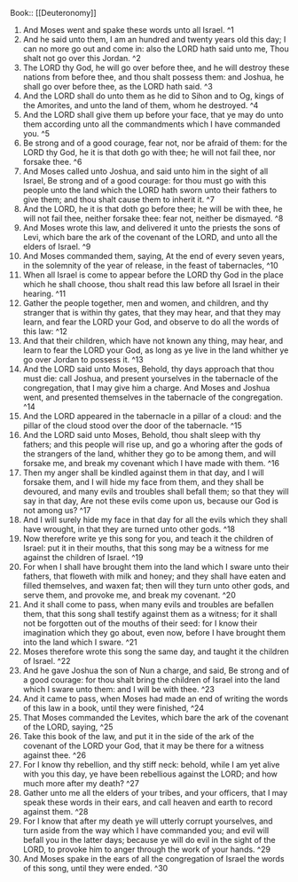  Book:: [[Deuteronomy]]
 1. And Moses went and spake these words unto all Israel. ^1
 2. And he said unto them, I am an hundred and twenty years old this day; I can no more go out and come in: also the LORD hath said unto me, Thou shalt not go over this Jordan. ^2
 3. The LORD thy God, he will go over before thee, and he will destroy these nations from before thee, and thou shalt possess them: and Joshua, he shall go over before thee, as the LORD hath said. ^3
 4. And the LORD shall do unto them as he did to Sihon and to Og, kings of the Amorites, and unto the land of them, whom he destroyed. ^4
 5. And the LORD shall give them up before your face, that ye may do unto them according unto all the commandments which I have commanded you. ^5
 6. Be strong and of a good courage, fear not, nor be afraid of them: for the LORD thy God, he it is that doth go with thee; he will not fail thee, nor forsake thee. ^6
 7. And Moses called unto Joshua, and said unto him in the sight of all Israel, Be strong and of a good courage: for thou must go with this people unto the land which the LORD hath sworn unto their fathers to give them; and thou shalt cause them to inherit it. ^7
 8. And the LORD, he it is that doth go before thee; he will be with thee, he will not fail thee, neither forsake thee: fear not, neither be dismayed. ^8
 9. And Moses wrote this law, and delivered it unto the priests the sons of Levi, which bare the ark of the covenant of the LORD, and unto all the elders of Israel. ^9
 10. And Moses commanded them, saying, At the end of every seven years, in the solemnity of the year of release, in the feast of tabernacles, ^10
 11. When all Israel is come to appear before the LORD thy God in the place which he shall choose, thou shalt read this law before all Israel in their hearing. ^11
 12. Gather the people together, men and women, and children, and thy stranger that is within thy gates, that they may hear, and that they may learn, and fear the LORD your God, and observe to do all the words of this law: ^12
 13. And that their children, which have not known any thing, may hear, and learn to fear the LORD your God, as long as ye live in the land whither ye go over Jordan to possess it. ^13
 14. And the LORD said unto Moses, Behold, thy days approach that thou must die: call Joshua, and present yourselves in the tabernacle of the congregation, that I may give him a charge. And Moses and Joshua went, and presented themselves in the tabernacle of the congregation. ^14
 15. And the LORD appeared in the tabernacle in a pillar of a cloud: and the pillar of the cloud stood over the door of the tabernacle. ^15
 16. And the LORD said unto Moses, Behold, thou shalt sleep with thy fathers; and this people will rise up, and go a whoring after the gods of the strangers of the land, whither they go to be among them, and will forsake me, and break my covenant which I have made with them. ^16
 17. Then my anger shall be kindled against them in that day, and I will forsake them, and I will hide my face from them, and they shall be devoured, and many evils and troubles shall befall them; so that they will say in that day, Are not these evils come upon us, because our God is not among us? ^17
 18. And I will surely hide my face in that day for all the evils which they shall have wrought, in that they are turned unto other gods. ^18
 19. Now therefore write ye this song for you, and teach it the children of Israel: put it in their mouths, that this song may be a witness for me against the children of Israel. ^19
 20. For when I shall have brought them into the land which I sware unto their fathers, that floweth with milk and honey; and they shall have eaten and filled themselves, and waxen fat; then will they turn unto other gods, and serve them, and provoke me, and break my covenant. ^20
 21. And it shall come to pass, when many evils and troubles are befallen them, that this song shall testify against them as a witness; for it shall not be forgotten out of the mouths of their seed: for I know their imagination which they go about, even now, before I have brought them into the land which I sware. ^21
 22. Moses therefore wrote this song the same day, and taught it the children of Israel. ^22
 23. And he gave Joshua the son of Nun a charge, and said, Be strong and of a good courage: for thou shalt bring the children of Israel into the land which I sware unto them: and I will be with thee. ^23
 24. And it came to pass, when Moses had made an end of writing the words of this law in a book, until they were finished, ^24
 25. That Moses commanded the Levites, which bare the ark of the covenant of the LORD, saying, ^25
 26. Take this book of the law, and put it in the side of the ark of the covenant of the LORD your God, that it may be there for a witness against thee. ^26
 27. For I know thy rebellion, and thy stiff neck: behold, while I am yet alive with you this day, ye have been rebellious against the LORD; and how much more after my death? ^27
 28. Gather unto me all the elders of your tribes, and your officers, that I may speak these words in their ears, and call heaven and earth to record against them. ^28
 29. For I know that after my death ye will utterly corrupt yourselves, and turn aside from the way which I have commanded you; and evil will befall you in the latter days; because ye will do evil in the sight of the LORD, to provoke him to anger through the work of your hands. ^29
 30. And Moses spake in the ears of all the congregation of Israel the words of this song, until they were ended. ^30
